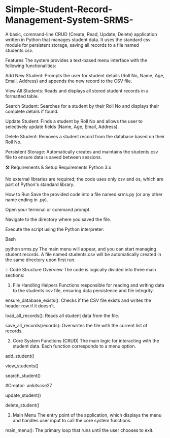 # Simple-Student-Record-Management-System-SRMS-
A basic, command-line CRUD (Create, Read, Update, Delete) application written in Python that manages student data. It uses the standard csv module for persistent storage, saving all records to a file named students.csv.

Features
The system provides a text-based menu interface with the following functionalities:

Add New Student: Prompts the user for student details (Roll No, Name, Age, Email, Address) and appends the new record to the CSV file.

View All Students: Reads and displays all stored student records in a formatted table.

Search Student: Searches for a student by their Roll No and displays their complete details if found.

Update Student: Finds a student by Roll No and allows the user to selectively update fields (Name, Age, Email, Address).

Delete Student: Removes a student record from the database based on their Roll No.

Persistent Storage: Automatically creates and maintains the students.csv file to ensure data is saved between sessions.

🛠️ Requirements & Setup
Requirements
Python 3.x

No external libraries are required; the code uses only csv and os, which are part of Python's standard library.

How to Run
Save the provided code into a file named srms.py (or any other name ending in .py).

Open your terminal or command prompt.

Navigate to the directory where you saved the file.

Execute the script using the Python interpreter:

Bash

python srms.py
The main menu will appear, and you can start managing student records. A file named students.csv will be automatically created in the same directory upon first run.

💡 Code Structure Overview
The code is logically divided into three main sections:

1. File Handling Helpers
Functions responsible for reading and writing data to the students.csv file, ensuring data persistence and file integrity.

ensure_database_exists(): Checks if the CSV file exists and writes the header row if it doesn't.

load_all_records(): Reads all student data from the file.

save_all_records(records): Overwrites the file with the current list of records.

2. Core System Functions (CRUD)
The main logic for interacting with the student data. Each function corresponds to a menu option.

add_student()

view_students()

search_student()

#Creator- ankitscse27

update_student()

delete_student()

3. Main Menu
The entry point of the application, which displays the menu and handles user input to call the core system functions.

main_menu(): The primary loop that runs until the user chooses to exit.
